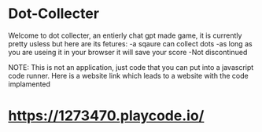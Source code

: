 # Dot-Collecter
Welcome to dot collecter, an entierly chat gpt made game, 
it is currently pretty usless but here are its fetures:
-a sqaure can collect dots
-as long as you are useing it in your browser it will save your score
-Not discontinued

NOTE: This is not an application, just code that you can put into a javascript code runner.
 Here is a website link which leads to a website with the code implamented 
 
 # https://1273470.playcode.io/
